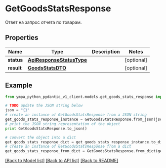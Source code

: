 # GetGoodsStatsResponse

Ответ на запрос отчета по товарам.

## Properties
Name | Type | Description | Notes
------------ | ------------- | ------------- | -------------
**status** | [**ApiResponseStatusType**](ApiResponseStatusType.md) |  | [optional] 
**result** | [**GoodsStatsDTO**](GoodsStatsDTO.md) |  | [optional] 

## Example

```python
from ympa_python_pydantic_v1_client.models.get_goods_stats_response import GetGoodsStatsResponse

# TODO update the JSON string below
json = "{}"
# create an instance of GetGoodsStatsResponse from a JSON string
get_goods_stats_response_instance = GetGoodsStatsResponse.from_json(json)
# print the JSON string representation of the object
print GetGoodsStatsResponse.to_json()

# convert the object into a dict
get_goods_stats_response_dict = get_goods_stats_response_instance.to_dict()
# create an instance of GetGoodsStatsResponse from a dict
get_goods_stats_response_from_dict = GetGoodsStatsResponse.from_dict(get_goods_stats_response_dict)
```
[[Back to Model list]](../README.md#documentation-for-models) [[Back to API list]](../README.md#documentation-for-api-endpoints) [[Back to README]](../README.md)



